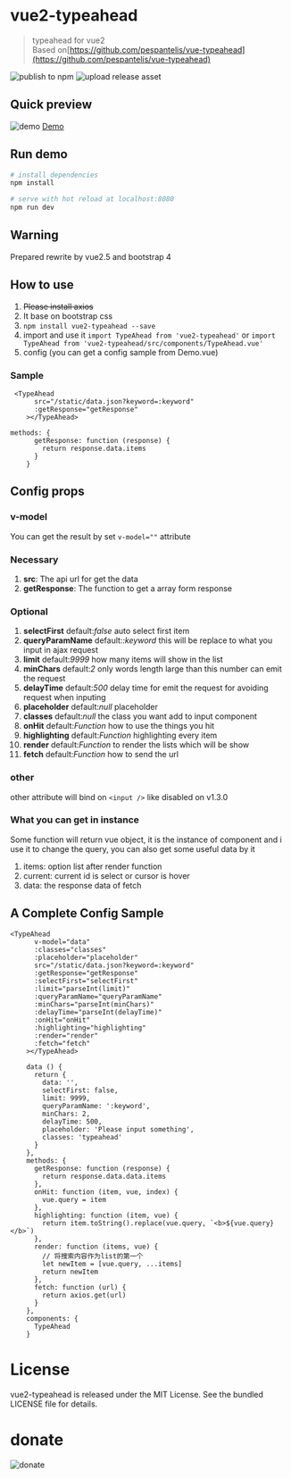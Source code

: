 # vue2-typeahead

> typeahead for vue2  
> Based on[https://github.com/pespantelis/vue-typeahead](https://github.com/pespantelis/vue-typeahead)

![publish to npm](https://github.com/mizuka-wu/vue2-typeahead/workflows/publish%20to%20npm/badge.svg)
![upload release asset](https://github.com/mizuka-wu/vue2-typeahead/workflows/upload%20release%20asset/badge.svg)

## Quick preview

![demo](https://github.com/mizuka-wu/vue2-typeahead/blob/master/src/assets/demo.gif?raw=true)
[Demo](https://www.mizuka.top/vue2-typeahead/)

## Run demo

```bash
# install dependencies
npm install

# serve with hot reload at localhost:8080
npm run dev

```

## Warning

Prepared rewrite by vue2.5 and bootstrap 4

## How to use

1. ~~Please install axios~~
2. It base on bootstrap css
3. `npm install vue2-typeahead --save`
4. import and use it `import TypeAhead from 'vue2-typeahead'` or `import TypeAhead from 'vue2-typeahead/src/components/TypeAhead.vue'`
5. config (you can get a config sample from Demo.vue)

### Sample

```
 <TypeAhead
      src="/static/data.json?keyword=:keyword"
      :getResponse="getResponse"
    ></TypeAhead>

```

```
methods: {
      getResponse: function (response) {
        return response.data.items
      }
    }
```

## Config props

### v-model

You can get the result by set `v-model=""` attribute

### Necessary

1. **src**: The api url for get the data
2. **getResponse**: The function to get a array form response

### Optional

1. **selectFirst** default:_false_ auto select first item
2. **queryParamName** default:_:keyword_ this will be replace to what you input in ajax request
3. **limit** default:_9999_ how many items will show in the list
4. **minChars** default:_2_ only words length large than this number can emit the request
5. **delayTime** default:_500_ delay time for emit the request for avoiding request when inputing
6. **placeholder** default:_null_ placeholder
7. **classes** default:_null_ the class you want add to input component
8. **onHit** default:_Function_ how to use the things you hit
9. **highlighting** default:_Function_ highlighting every item
10. **render** default:_Function_ to render the lists which will be show
11. **fetch** default:_Function_ how to send the url

### other

other attribute will bind on `<input />` like disabled on v1.3.0

### What you can get in instance

Some function will return vue object, it is the instance of component and i use it to change the query, you can also get some useful data by it

1. items: option list after render function
2. current: current id is select or cursor is hover
3. data: the response data of fetch

## A Complete Config Sample

```
<TypeAhead
      v-model="data"
      :classes="classes"
      :placeholder="placeholder"
      src="/static/data.json?keyword=:keyword"
      :getResponse="getResponse"
      :selectFirst="selectFirst"
      :limit="parseInt(limit)"
      :queryParamName="queryParamName"
      :minChars="parseInt(minChars)"
      :delayTime="parseInt(delayTime)"
      :onHit="onHit"
      :highlighting="highlighting"
      :render="render"
      :fetch="fetch"
    ></TypeAhead>
```

```
    data () {
      return {
        data: '',
        selectFirst: false,
        limit: 9999,
        queryParamName: ':keyword',
        minChars: 2,
        delayTime: 500,
        placeholder: 'Please input something',
        classes: 'typeahead'
      }
    },
    methods: {
      getResponse: function (response) {
        return response.data.data.items
      },
      onHit: function (item, vue, index) {
        vue.query = item
      },
      highlighting: function (item, vue) {
        return item.toString().replace(vue.query, `<b>${vue.query}</b>`)
      },
      render: function (items, vue) {
        // 将搜索内容作为list的第一个
        let newItem = [vue.query, ...items]
        return newItem
      },
      fetch: function (url) {
        return axios.get(url)
      }
    },
    components: {
      TypeAhead
    }
```

# License

vue2-typeahead is released under the MIT License. See the bundled LICENSE file for details.

# donate

![donate](https://github.com/mizuka-wu/mizuka-wu.github.io/blob/master/assets/donate.jpg?raw=true)
